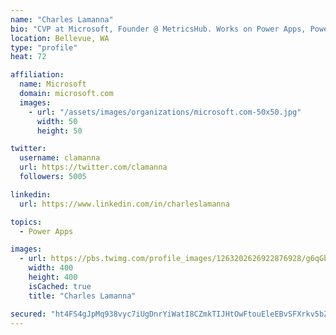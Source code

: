 ```yaml
---
name: "Charles Lamanna"
bio: "CVP at Microsoft, Founder @ MetricsHub. Works on Power Apps, Power Automate, Power Virtual Agent, Common Data Service and Dynamics 365."
location: Bellevue, WA
type: "profile"
heat: 72

affiliation:
  name: Microsoft
  domain: microsoft.com
  images:
    - url: "/assets/images/organizations/microsoft.com-50x50.jpg"
      width: 50
      height: 50

twitter:
  username: clamanna
  url: https://twitter.com/clamanna
  followers: 5005

linkedin:
  url: https://www.linkedin.com/in/charleslamanna

topics:
  - Power Apps

images:
  - url: https://pbs.twimg.com/profile_images/1263202626922876928/g6qGbHZ-_400x400.jpg
    width: 400
    height: 400
    isCached: true
    title: "Charles Lamanna"

secured: "ht4FS4gJpMq938vyc7iUgDnrYiWatI8CZmkTIJHtOwFtouEleEBvSFXrkv5bZGIwxssyAtSHVHgo8XFP50baLNxR2PbGO3yhZnwSq+3xJ5fST4UKEyuulEFWornEENljUwx0fxtSMlfhlOEsm3aSKqM+4c7S4fzKA11Oa2ygqrwvrwqe0PtDHnLyGYWDeEEz8F3DW9+jjkbQ2O6k4nurqXw3E6tWEAIioi6Hg3plt1Ni/WsXFBkf6YX685YvoGS7Z28cqKCTp0W1rq+HYtYC+ESV4FfPzYUeK1qUmiUXDMZegju8Ig6VGTAYOj21VcfKWRdjWz9AnmBHrx1MInu4FxwHBSL/Ic518wErs+NAu2BVHJ51jYfH6abrSPAsvq9tLnPbhxy0K+gGKVG9wxyiZsdJrQTLznkIplrpXJJvc+s=;Ohit+N12ucb4V6PtAIu6Og=="
---
```


